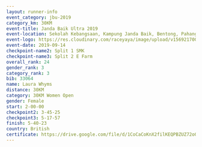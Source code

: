 ```yaml
---
layout: runner-info 
event_category: jbu-2019 
category_km: 30KM 
event-title: Janda Baik Ultra 2019 
event-location: Sekolah Kebangsaan, Kampung Janda Baik, Bentong, Pahang, Malaysia 
event-logo: https://res.cloudinary.com/raceyaya/image/upload/v1569217009/logo/janda-baik_vch1pc.jpg 
event-date: 2019-09-14 
checkpoint-name2: Split 1 SMK 
checkpoint-name3: Split 2 E Farm 
overall_rank: 24
gender_rank: 3
category_rank: 3
bib: 33064
name: Laura Whyms
distance: 30KM
category: 30KM Women Open
gender: Female
start: 2-00-00
checkpoint2: 3-45-25
checkpoint3: 5-17-57
finish: 5-40-23
country: British
certificate: https://drive.google.com/file/d/1CoCaCoKnX2filKEQPBZUZ72oOorpMwvd/view?usp=sharing
---
```

